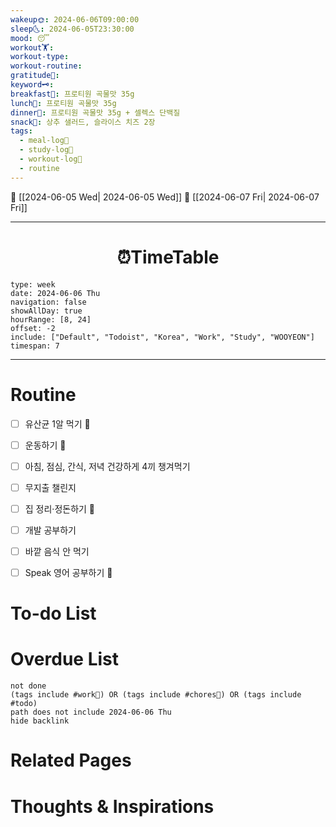 ```yaml
---
wakeup🌞: 2024-06-06T09:00:00
sleep🌜: 2024-06-05T23:30:00
mood: 😴
workout🏋️: 
workout-type: 
workout-routine: 
gratitude🙏: 
keyword🗝️: 
breakfast🍳: 프로티원 곡물맛 35g
lunch🍚: 프로티원 곡물맛 35g
dinner🥗: 프로티원 곡물맛 35g + 셀렉스 단백질
snack🍬: 상추 샐러드, 슬라이스 치즈 2장
tags:
  - meal-log📝
  - study-log📓
  - workout-log💪
  - routine
---
```


🔺 [[2024-06-05 Wed| 2024-06-05 Wed]]
🔻 [[2024-06-07 Fri| 2024-06-07 Fri]]
___
<h1> <center>⏰TimeTable </center> </h1>

```gEvent
type: week
date: 2024-06-06 Thu
navigation: false
showAllDay: true
hourRange: [8, 24]
offset: -2
include: ["Default", "Todoist", "Korea", "Work", "Study", "WOOYEON"]
timespan: 7
```

--- 


# Routine 

- [ ] 유산균 1알 먹기 🔼 
- [ ] 운동하기 🔼
- [ ] 아침, 점심, 간식, 저녁 건강하게 4끼 챙겨먹기
- [ ] 무지출 챌린지 
- [ ] 집 정리·정돈하기 🔼
- [ ] 개발 공부하기
- [ ] 바깥 음식 안 먹기 
- [ ] Speak 영어 공부하기 🔼 


# To-do List


# Overdue List
```tasks
not done
(tags include #work💼) OR (tags include #chores🧺) OR (tags include #todo)
path does not include 2024-06-06 Thu
hide backlink
```

# Related Pages



# Thoughts & Inspirations

